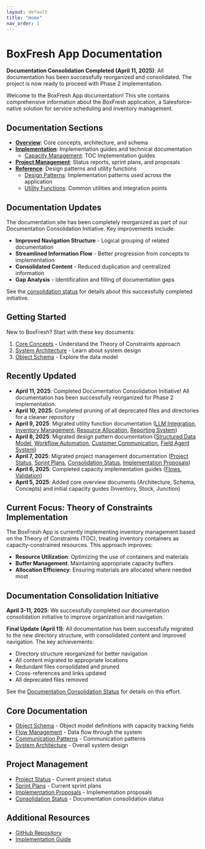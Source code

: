 ```yaml
---
layout: default
title: "Home"
nav_order: 1
---
```


# BoxFresh App Documentation

**Documentation Consolidation Completed (April 11, 2025)**: All documentation has been successfully reorganized and consolidated. The project is now ready to proceed with Phase 2 implementation.

Welcome to the BoxFresh App documentation! This site contains comprehensive information about the BoxFresh application, a Salesforce-native solution for service scheduling and inventory management.

## Documentation Sections

- **[Overview](overview/)**: Core concepts, architecture, and schema
- **[Implementation](implementation/)**: Implementation guides and technical documentation
  - [Capacity Management](implementation/capacity/): TOC Implementation guides
- **[Project Management](project/)**: Status reports, sprint plans, and proposals
- **[Reference](reference/)**: Design patterns and utility functions
  - [Design Patterns](reference/patterns/): Implementation patterns used across the application
  - [Utility Functions](reference/utilities/): Common utilities and integration points

## Documentation Updates

The documentation site has been completely reorganized as part of our Documentation Consolidation Initiative. Key improvements include:

- **Improved Navigation Structure** - Logical grouping of related documentation
- **Streamlined Information Flow** - Better progression from concepts to implementation
- **Consolidated Content** - Reduced duplication and centralized information
- **Gap Analysis** - Identification and filling of documentation gaps

See the [consolidation status](project/consolidation-status.md) for details about this successfully completed initiative.

## Getting Started

New to BoxFresh? Start with these key documents:

1. [Core Concepts](overview/concepts.md) - Understand the Theory of Constraints approach
2. [System Architecture](overview/architecture.md) - Learn about system design
3. [Object Schema](overview/schema.md) - Explore the data model

## Recently Updated

- **April 11, 2025**: Completed Documentation Consolidation Initiative! All documentation has been successfully reorganized for Phase 2 implementation.
- **April 10, 2025**: Completed pruning of all deprecated files and directories for a cleaner repository
- **April 9, 2025**: Migrated utility function documentation ([LLM Integration](reference/utilities/llm.md), [Inventory Management](reference/utilities/inventory.md), [Resource Allocation](reference/utilities/resources.md), [Reporting System](reference/utilities/reporting.md))
- **April 8, 2025**: Migrated design pattern documentation ([Structured Data Model](reference/patterns/structure.md), [Workflow Automation](reference/patterns/workflow.md), [Customer Communication](reference/patterns/communication.md), [Field Agent System](reference/patterns/agent.md))
- **April 7, 2025**: Migrated project management documentation ([Project Status](project/status.md), [Sprint Plans](project/sprints/), [Consolidation Status](project/consolidation-status.md), [Implementation Proposals](project/proposals/))
- **April 6, 2025**: Completed capacity implementation guides ([Flows](implementation/capacity/flows.md), [Validation](implementation/capacity/validation.md))
- **April 5, 2025**: Added core overview documents (Architecture, Schema, Concepts) and initial capacity guides (Inventory, Stock, Junction)

## Current Focus: Theory of Constraints Implementation

The BoxFresh App is currently implementing inventory management based on the Theory of Constraints (TOC), treating inventory containers as capacity-constrained resources. This approach improves:

- **Resource Utilization**: Optimizing the use of containers and materials
- **Buffer Management**: Maintaining appropriate capacity buffers
- **Allocation Efficiency**: Ensuring materials are allocated where needed most

## Documentation Consolidation Initiative

**April 3-11, 2025**: We successfully completed our documentation consolidation initiative to improve organization and navigation.

**Final Update (April 11)**: All documentation has been successfully migrated to the new directory structure, with consolidated content and improved navigation. The key achievements:

- Directory structure reorganized for better navigation
- All content migrated to appropriate locations
- Redundant files consolidated and pruned
- Cross-references and links updated
- All deprecated files removed

See the [Documentation Consolidation Status](project/consolidation-status.md) for details on this effort.

## Core Documentation

- [Object Schema](overview/schema.md) - Object model definitions with capacity tracking fields
- [Flow Management](implementation/capacity/flows.md) - Data flow through the system
- [Communication Patterns](reference/patterns/communication.md) - Communication patterns
- [System Architecture](overview/architecture.md) - Overall system design

## Project Management

- [Project Status](project/status.md) - Current project status
- [Sprint Plans](project/sprints/) - Current sprint plans
- [Implementation Proposals](project/proposals/) - Implementation proposals
- [Consolidation Status](project/consolidation-status.md) - Documentation consolidation status

## Additional Resources

- [GitHub Repository](https://github.com/Rwb3n/SF-Boxfresh-app)
- [Implementation Guide](https://github.com/Rwb3n/SF-Boxfresh-app/blob/main/03_real-build/01_mid-way_model.md) 